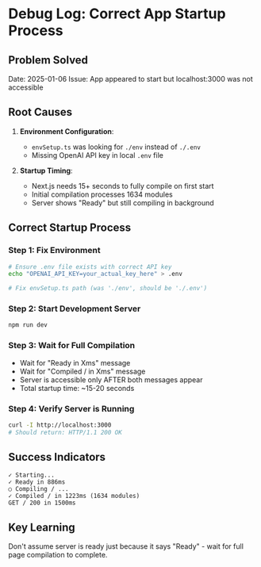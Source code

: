 # Debug Log: Correct App Startup Process

## Problem Solved
Date: 2025-01-06
Issue: App appeared to start but localhost:3000 was not accessible

## Root Causes
1. **Environment Configuration**: 
   - `envSetup.ts` was looking for `./env` instead of `./.env`
   - Missing OpenAI API key in local `.env` file

2. **Startup Timing**:
   - Next.js needs 15+ seconds to fully compile on first start
   - Initial compilation processes 1634 modules
   - Server shows "Ready" but still compiling in background

## Correct Startup Process

### Step 1: Fix Environment
```bash
# Ensure .env file exists with correct API key
echo "OPENAI_API_KEY=your_actual_key_here" > .env

# Fix envSetup.ts path (was './env', should be './.env')
```

### Step 2: Start Development Server
```bash
npm run dev
```

### Step 3: Wait for Full Compilation
- Wait for "Ready in Xms" message
- Wait for "Compiled / in Xms" message  
- Server is accessible only AFTER both messages appear
- Total startup time: ~15-20 seconds

### Step 4: Verify Server is Running
```bash
curl -I http://localhost:3000
# Should return: HTTP/1.1 200 OK
```

## Success Indicators
```
✓ Starting...
✓ Ready in 886ms
○ Compiling / ...
✓ Compiled / in 1223ms (1634 modules)
GET / 200 in 1500ms
```

## Key Learning
Don't assume server is ready just because it says "Ready" - wait for full page compilation to complete.